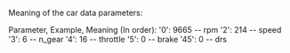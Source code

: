Meaning of the car data parameters: 

Parameter, Example, Meaning (In order):
'0': 9665 -- rpm
'2': 214 -- speed
'3': 6 -- n_gear
'4': 16 -- throttle
'5': 0 -- brake
'45': 0 -- drs
